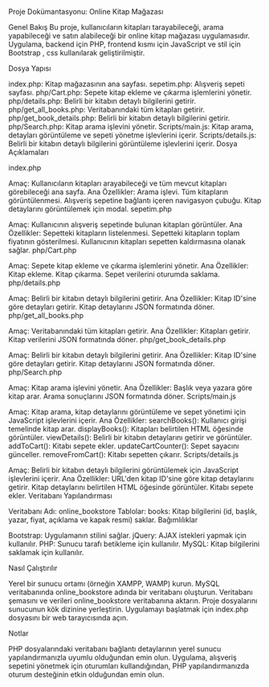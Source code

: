 Proje Dokümantasyonu: Online Kitap Mağazası

Genel Bakış
Bu proje, kullanıcıların kitapları tarayabileceği, arama yapabileceği ve satın alabileceği bir online kitap mağazası uygulamasıdır. Uygulama, backend için PHP, 
frontend kısmı için JavaScript ve stil için Bootstrap , css kullanılarak geliştirilmiştir.

Dosya Yapısı

index.php: Kitap mağazasının ana sayfası.
sepetim.php: Alışveriş sepeti sayfası.
php/Cart.php: Sepete kitap ekleme ve çıkarma işlemlerini yönetir.
php/details.php: Belirli bir kitabın detaylı bilgilerini getirir.
php/get_all_books.php: Veritabanındaki tüm kitapları getirir.
php/get_book_details.php: Belirli bir kitabın detaylı bilgilerini getirir.
php/Search.php: Kitap arama işlevini yönetir.
Scripts/main.js: Kitap arama, detayları görüntüleme ve sepeti yönetme işlevlerini içerir.
Scripts/details.js: Belirli bir kitabın detaylı bilgilerini görüntüleme işlevlerini içerir.
Dosya Açıklamaları

index.php

Amaç: Kullanıcıların kitapları arayabileceği ve tüm mevcut kitapları görebileceği ana sayfa.
Ana Özellikler:
Arama işlevi.
Tüm kitapların görüntülenmesi.
Alışveriş sepetine bağlantı içeren navigasyon çubuğu.
Kitap detaylarını görüntülemek için modal.
sepetim.php

Amaç: Kullanıcının alışveriş sepetinde bulunan kitapları görüntüler.
Ana Özellikler:
Sepetteki kitapların listelenmesi.
Sepetteki kitapların toplam fiyatının gösterilmesi.
Kullanıcının kitapları sepetten kaldırmasına olanak sağlar.
php/Cart.php

Amaç: Sepete kitap ekleme ve çıkarma işlemlerini yönetir.
Ana Özellikler:
Kitap ekleme.
Kitap çıkarma.
Sepet verilerini oturumda saklama.
php/details.php

Amaç: Belirli bir kitabın detaylı bilgilerini getirir.
Ana Özellikler:
Kitap ID'sine göre detayları getirir.
Kitap detaylarını JSON formatında döner.
php/get_all_books.php

Amaç: Veritabanındaki tüm kitapları getirir.
Ana Özellikler:
Kitapları getirir.
Kitap verilerini JSON formatında döner.
php/get_book_details.php

Amaç: Belirli bir kitabın detaylı bilgilerini getirir.
Ana Özellikler:
Kitap ID'sine göre detayları getirir.
Kitap detaylarını JSON formatında döner.
php/Search.php

Amaç: Kitap arama işlevini yönetir.
Ana Özellikler:
Başlık veya yazara göre kitap arar.
Arama sonuçlarını JSON formatında döner.
Scripts/main.js

Amaç: Kitap arama, kitap detaylarını görüntüleme ve sepet yönetimi için JavaScript işlevlerini içerir.
Ana Özellikler:
searchBooks(): Kullanıcı girişi temelinde kitap arar.
displayBooks(): Kitapları belirtilen HTML öğesinde görüntüler.
viewDetails(): Belirli bir kitabın detaylarını getirir ve görüntüler.
addToCart(): Kitabı sepete ekler.
updateCartCounter(): Sepet sayacını günceller.
removeFromCart(): Kitabı sepetten çıkarır.
Scripts/details.js

Amaç: Belirli bir kitabın detaylı bilgilerini görüntülemek için JavaScript işlevlerini içerir.
Ana Özellikler:
URL'den kitap ID'sine göre kitap detaylarını getirir.
Kitap detaylarını belirtilen HTML öğesinde görüntüler.
Kitabı sepete ekler.
Veritabanı Yapılandırması

Veritabanı Adı: online_bookstore
Tablolar:
books: Kitap bilgilerini (id, başlık, yazar, fiyat, açıklama ve kapak resmi) saklar.
Bağımlılıklar

Bootstrap: Uygulamanın stilini sağlar.
jQuery: AJAX istekleri yapmak için kullanılır.
PHP: Sunucu tarafı betikleme için kullanılır.
MySQL: Kitap bilgilerini saklamak için kullanılır.

Nasıl Çalıştırılır

Yerel bir sunucu ortamı (örneğin XAMPP, WAMP) kurun.
MySQL veritabanında online_bookstore adında bir veritabanı oluşturun.
Veritabanı şemasını ve verileri online_bookstore veritabanına aktarın.
Proje dosyalarını sunucunun kök dizinine yerleştirin.
Uygulamayı başlatmak için index.php dosyasını bir web tarayıcısında açın.

Notlar

PHP dosyalarındaki veritabanı bağlantı detaylarının yerel sunucu yapılandırmanızla uyumlu olduğundan emin olun.
Uygulama, alışveriş sepetini yönetmek için oturumları kullandığından, PHP yapılandırmanızda oturum desteğinin etkin olduğundan emin olun.
